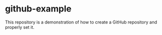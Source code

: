 # github-example
This repository is a demonstration of how to create a GitHub repository and properly set it.
